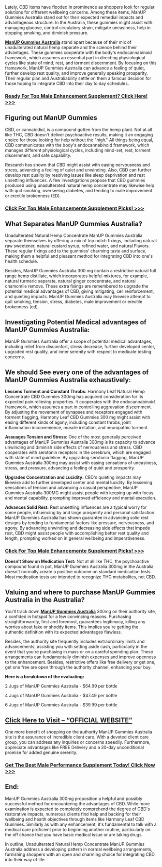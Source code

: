 Lately, CBD items have flooded in prominence as shoppers look for regular solutions for different wellbeing concerns. Among these items, ManUP Gummies Australia stand out for their expected remedial impacts and advantageous structure. In the Australia, these gummies might assist with managing glucose, control circulatory strain, mitigate uneasiness, help in stopping smoking, and diminish pressure.

**[ManUP Gummies Australia](https://www.facebook.com/ManUp.ME.Gummies.Australia/)** stand apart because of their mix of unadulterated natural hemp separate and the science behind their advantages. These gummies cooperate with the body's endocannabinoid framework, which assumes an essential part in directing physiological cycles like state of mind, rest, and torment discernment. By focusing on this framework, ManUP Gummies Australia can advance a feeling of quiet, further develop rest quality, and improve generally speaking prosperity. Their regular plan and Australiability settle on them a famous decision for those hoping to integrate CBD into their day to day schedules.

### [Ready For Top Male Enhancement Supplement? Click Here! >>>](https://supplementcarts.com/manup-me-gummies-au-official/)

## Figuring out ManUP Gummies

CBD, or cannabidiol, is a compound gotten from the hemp plant. Not at all like THC, CBD doesn't deliver psychoactive results, making it an engaging choice for those looking for help without the "high." All things being equal, CBD communicates with the body's endocannabinoid framework, which manages different physiological cycles, including mind-set, rest, torment discernment, and safe capability.

Research has shown that CBD might assist with easing nervousness and stress, advancing a feeling of quiet and unwinding. Also, CBD can further develop rest quality by resolving issues like sleep deprivation and rest unsettling influences. A few investigations propose that CBD gummies produced using unadulterated natural hemp concentrate may likewise help with quit smoking, overseeing diabetes, and tending to male improvement or erectile brokenness (ED).

### [Click For Top Male Enhancemente Supplement Picks! >>>](https://supplementcarts.com/manup-me-gummies-au-official/)

## What Separates ManUP Gummies Australia?

Unadulterated Natural Hemp Concentrate ManUP Gummies Australia separate themselves by offering a mix of top notch fixings, including natural raw sweetener, natural custard syrup, refined water, and natural Flavors. These regular fixings add to the gummies' charming taste and surface, making them a helpful and pleasant method for integrating CBD into one's health schedule.

Besides, ManUP Gummies Australia 300 mg contain a restrictive natural full range hemp distillate, which incorporates helpful mixtures, for example, natural turmeric separate, natural ginger concentrate, and natural chamomile remove. These extra fixings are remembered to upgrade the potential medical advantages of CBD, giving mitigating, cell reinforcement, and quieting impacts. ManUP Gummies Australia may likewise attempt to quit smoking, tension, stress, diabetes, male improvement or erectile brokenness (ed).

## Investigating Potential Medical advantages of ManUP Gummies Australia:

ManUP Gummies Australia offer a scope of potential medical advantages, including relief from discomfort, stress decrease, further developed center, upgraded rest quality, and inner serenity with respect to medicate testing concerns.

## We should See every one of the advantages of ManUP Gummies Australia exhaustively:

**Lessens Torment and Constant Throbs:**
Harmony Leaf Natural Hemp Concentrate CBD Gummies 300mg has acquired consideration for its expected pain relieving properties. It cooperates with the endocannabinoid framework, which assumes a part in controlling aggravation discernment. By adjusting the movement of synapses and receptors engaged with torment flagging, Harmony Leaf CBD Gummies 300 mg might assist with easing different kinds of agony, including constant throbs, joint inflammation inconvenience, muscle irritation, and neuropathic torment.

**Assuages Tension and Stress:**
One of the most generally perceived advantages of ManUP Gummies Australia 300mg is its capacity to advance unwinding and diminish side effects of nervousness and stress. CBD cooperates with serotonin receptors in the cerebrum, which are engaged with state of mind guideline. By upgrading serotonin flagging, ManUP Gummies Australia 300mg may assist with easing sensations of uneasiness, stress, and pressure, advancing a feeling of quiet and prosperity.

**Upgrades Concentration and Lucidity:**
CBD's quieting impacts may likewise add to further developed center and mental lucidity. By lessening sensations of tension and advancing a casual perspective, ManUP Gummies Australia 300MG might assist people with keeping up with focus and mental capability, prompting improved efficiency and mental execution.

**Advances Solid Rest:**
Rest unsettling influences are a typical worry for some people, influencing by and large prosperity and personal satisfaction. ManUP Gummies Australia has shown guarantee in advancing solid rest designs by tending to fundamental factors like pressure, nervousness, and agony. By advancing unwinding and decreasing side effects that impede rest, CBD might assist people with accomplishing better rest quality and length, prompting worked on in general wellbeing and imperativeness.

### [Click For Top Male Enhancemente Supplement Picks! >>>](https://supplementcarts.com/manup-me-gummies-au-official/)

**Doesn't Show on Medication Test:**
Not at all like THC, the psychoactive compound found in pot, ManUP Gummies Australia 300mg in the Australia doesn't normally create a positive outcome on standard medication tests. Most medication tests are intended to recognize THC metabolites, not CBD.

## Valuing and where to purchase ManUP Gummies Australia in the Australia?

You'll track down **[ManUP Gummies Australia](https://www.facebook.com/ManUp.ME.Gummies.Australia/)** 300mg on their authority site, a confided in hotspot for a few convincing reasons. Purchasing straightforwardly, first and foremost, guarantees legitimacy, killing any worries about fake or shoddy items. This implies you're getting the authentic definition with its expected advantages flawless.

Besides, the authority site frequently includes extraordinary limits and advancements, assisting you with setting aside cash, particularly in the event that you're purchasing in mass or on a careful spending plan. These arrangements can fundamentally diminish expenses and improve openness to the enhancement. Besides, restrictive offers like free delivery or get one, get one free are open through the authority channel, enhancing your buy.

**Here is a breakdown of the evaluating:**

2 Jugs of ManUP Gummies Australia - $64.99 per bottle

4 Jugs of ManUP Gummies Australia - $47.49 per bottle

6 Jugs of ManUP Gummies Australia - $39.99 per bottle

## [Click Here to Visit – “OFFICIAL WEBSITE”](https://supplementcarts.com/manup-me-gummies-au-official/)

One more benefit of shopping on the authority ManUP Gummies Australia site is the assurance of incredible client care. With a devoted client care group, you can address any inquiries or concerns speedily. Furthermore, appreciate advantages like FREE Delivery and a 30-day unconditional promise for added genuine serenity.

### [Get The Best Male Performance Supplement Today! Click Now >>>](https://supplementcarts.com/manup-me-gummies-au-official/)

## End:
ManUP Gummies Australia 300mg proposition a helpful and possibly successful method for encountering the advantages of CBD. While more examination is expected to completely comprehend the degree of CBD's restorative impacts, numerous clients find help and backing for their wellbeing and health objectives through items like Harmony Leaf CBD Gummies. Similarly as with any enhancement, it's fundamental to talk with a medical care proficient prior to beginning another routine, particularly on the off chance that you have basic medical issue or are taking drugs.

In outline, Unadulterated Natural Hemp Concentrate ManUP Gummies Australia address a developing pattern in normal wellbeing arrangements, furnishing shoppers with an open and charming choice for integrating CBD into their way of life.
